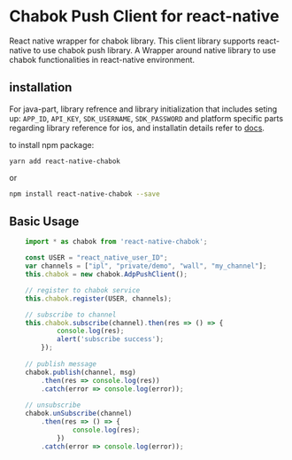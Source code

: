 # Chabok Push Client for react-native
React native wrapper for chabok library.
This client library supports react-native to use chabok push library.
A Wrapper around native library to use chabok functionalities in react-native environment.

## installation
For java-part, library refrence and library initialization that includes seting up: `APP_ID`, `API_KEY`, `SDK_USERNAME`,  `SDK_PASSWORD` and platform specific parts regarding library reference for ios, and installatin details refer to [docs](https://doc.chabokpush.com/react-native-bridge/introducing.html).

to install npm package:

```yarn
yarn add react-native-chabok
```
or
```bash
npm install react-native-chabok --save
```

## Basic Usage

```javascript
    import * as chabok from 'react-native-chabok';

    const USER = "react_native_user_ID";
    var channels = ["ipl", "private/demo", "wall", "my_channel"];
    this.chabok = new chabok.AdpPushClient();

    // register to chabok service
    this.chabok.register(USER, channels);

    // subscribe to channel
    this.chabok.subscribe(channel).then(res => () => {
            console.log(res);
            alert('subscribe success');
        });
        
    // publish message
    chabok.publish(channel, msg)
        .then(res => console.log(res))
        .catch(error => console.log(error));
    
    // unsubscribe
    chabok.unSubscribe(channel)
        .then(res => () => {
                console.log(res);
            })
        .catch(error => console.log(error));
```
